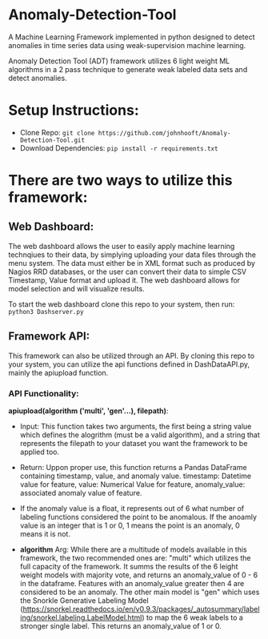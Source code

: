 # Anomaly-Detection-Tool
 A Machine Learning Framework implemented in python designed to detect anomalies in time series data using weak-supervision machine learning.

 Anomaly Detection Tool (ADT) framework utilizes 6 light weight ML algorithms in a 2 pass technique to generate weak labeled data sets and detect anomalies.

# Setup Instructions:
- Clone Repo: ```git clone https://github.com/johnhooft/Anomaly-Detection-Tool.git```
- Download Dependencies: ```pip install -r requirements.txt```

# There are two ways to utilize this framework:

## Web Dashboard:
The web dashboard allows the user to easily apply machine learning technqiues to their data, by simplying uploading your data files through the menu system. The data must either be in XML format such as produced by Nagios RRD databases, or the user can convert their data to simple CSV Timestamp, Value format and upload it. The web dashboard allows for model selection and will visualize results.

To start the web dashboard clone this repo to your system, then run:
```python3 Dashserver.py```

## Framework API:
This framework can also be utilized through an API. By cloning this repo to your system, you can utilize the api functions defined in DashDataAPI.py, mainly the apiupload function. 
    
### API Functionality:

**apiupload(algorithm ('multi', 'gen'...), filepath)**:
- Input: This function takes two arguments, the first being a string value which defines the alogrithm (must be a valid algorithm), and a string that represents the filepath to your dataset you want the framework to be applied too.

- Return: Uppon proper use, this function returns a Pandas DataFrame containing timestamp, value, and anomaly value. timestamp: Datetime value for feature, value: Numerical Value for feature, anomaly_value: associated anomaly value of feature.

- If the anomaly value is a float, it represents out of 6 what number of labeling functions considered the point to be anomalous. If the anoamly value is an integer that is 1 or 0, 1 means the point is an anomaly, 0 means it is not.

- **algorithm** Arg: While there are a multitude of models available in this framework, the two recommended ones are: "multi" which utilizes the full capacity of the framework. It summs the results of the 6 leight weight models with majority vote, and returns an anomaly_value of 0 - 6 in the dataframe. Features with an anomaly_value greater then 4 are considered to be an anomaly. The other main model is "gen" which uses the Snorkle Generative Labeling Model (https://snorkel.readthedocs.io/en/v0.9.3/packages/_autosummary/labeling/snorkel.labeling.LabelModel.html) to map the 6 weak labels to a stronger single label. This returns an anomaly_value of 1 or 0.

